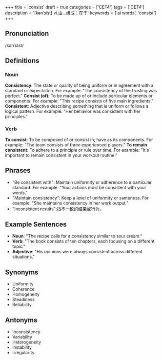 +++
title = 'consist'
draft = true
categories = ['CET4']
tags = ['CET4']
description = '[kənˈsist] vi.由…组成；在于'
keywords = ['ai words', 'consist']
+++

## Pronunciation
/kənˈsɪst/

## Definitions
### Noun
**Consistency**: The state or quality of being uniform or in agreement with a standard or expectation. For example: "The consistency of the frosting was perfect."
**Consist (of)**: To be made up of or include particular elements or components. For example: "This recipe consists of five main ingredients."
**Consistent**: Adjective describing something that is uniform or follows a logical pattern. For example: "Her behavior was consistent with her principles."

### Verb
**To consist**: To be composed of or consist in; have as its components. For example: "The team consists of three experienced players."
**To remain consistent**: To adhere to a principle or rule over time. For example: "It's important to remain consistent in your workout routine."

## Phrases
- "Be consistent with": Maintain uniformity or adherence to a particular standard. For example: "Your actions must be consistent with your words."
- "Maintain consistency": Keep a level of uniformity or sameness. For example: "She maintains consistency in her work output."
- "Inconsistent results":指不一致的结果或行为。

## Example Sentences
- **Noun**: "The recipe calls for a consistency similar to sour cream."
- **Verb**: "The book consists of ten chapters, each focusing on a different topic."
- **Adjective**: "His opinions were always consistent across different situations."

## Synonyms
- Uniformity
- Coherence
- Homogeneity
- Steadiness
- Reliability

## Antonyms
- Inconsistency
- Variability
- Heterogeneity
- Instability
- Irregularity
